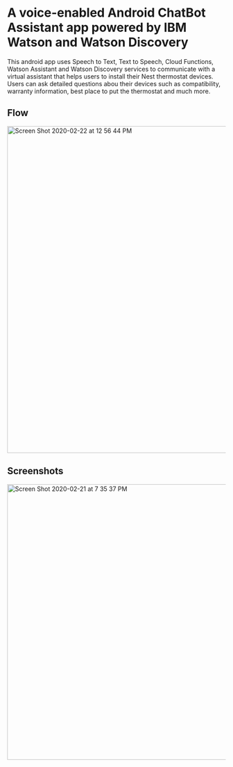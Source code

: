 # A voice-enabled Android ChatBot Assistant app powered by IBM Watson and Watson Discovery

This android app uses Speech to Text, Text to Speech, Cloud Functions, Watson Assistant and Watson Discovery services to communicate with a virtual assistant that helps users to install their Nest thermostat devices. Users can ask detailed questions abou their devices such as compatibility, warranty information, best place to put the thermostat and much more.

## Flow

<img width="752" alt="Screen Shot 2020-02-22 at 12 56 44 PM" src="https://user-images.githubusercontent.com/15332386/75089523-1fb86680-5573-11ea-9dfe-f863e8a1010a.png">


## Screenshots

<img width="634" alt="Screen Shot 2020-02-21 at 7 35 37 PM" src="https://user-images.githubusercontent.com/15332386/75089616-167bc980-5574-11ea-968a-b89acf2e05ae.png">






